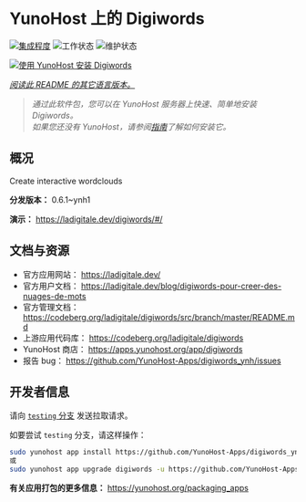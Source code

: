 <!--
注意：此 README 由 <https://github.com/YunoHost/apps/tree/master/tools/readme_generator> 自动生成
请勿手动编辑。
-->

# YunoHost 上的 Digiwords

[![集成程度](https://dash.yunohost.org/integration/digiwords.svg)](https://ci-apps.yunohost.org/ci/apps/digiwords/) ![工作状态](https://ci-apps.yunohost.org/ci/badges/digiwords.status.svg) ![维护状态](https://ci-apps.yunohost.org/ci/badges/digiwords.maintain.svg)

[![使用 YunoHost 安装 Digiwords](https://install-app.yunohost.org/install-with-yunohost.svg)](https://install-app.yunohost.org/?app=digiwords)

*[阅读此 README 的其它语言版本。](./ALL_README.md)*

> *通过此软件包，您可以在 YunoHost 服务器上快速、简单地安装 Digiwords。*  
> *如果您还没有 YunoHost，请参阅[指南](https://yunohost.org/install)了解如何安装它。*

## 概况

Create interactive wordclouds

**分发版本：** 0.6.1~ynh1

**演示：** <https://ladigitale.dev/digiwords/#/>
## 文档与资源

- 官方应用网站： <https://ladigitale.dev/>
- 官方用户文档： <https://ladigitale.dev/blog/digiwords-pour-creer-des-nuages-de-mots>
- 官方管理文档： <https://codeberg.org/ladigitale/digiwords/src/branch/master/README.md>
- 上游应用代码库： <https://codeberg.org/ladigitale/digiwords>
- YunoHost 商店： <https://apps.yunohost.org/app/digiwords>
- 报告 bug： <https://github.com/YunoHost-Apps/digiwords_ynh/issues>

## 开发者信息

请向 [`testing` 分支](https://github.com/YunoHost-Apps/digiwords_ynh/tree/testing) 发送拉取请求。

如要尝试 `testing` 分支，请这样操作：

```bash
sudo yunohost app install https://github.com/YunoHost-Apps/digiwords_ynh/tree/testing --debug
或
sudo yunohost app upgrade digiwords -u https://github.com/YunoHost-Apps/digiwords_ynh/tree/testing --debug
```

**有关应用打包的更多信息：** <https://yunohost.org/packaging_apps>
